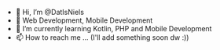 - 👋 Hi, I’m @DatIsNiels
- 👀 Web Development, Mobile Development 
- 🌱 I’m currently learning Kotlin, PHP and Mobile Development
- 📫 How to reach me ... (I'll add something soon dw :))

<!---
DatIsNiels/DatIsNiels is a ✨ special ✨ repository because its `README.md` (this file) appears on your GitHub profile.
You can click the Preview link to take a look at your changes.
--->
